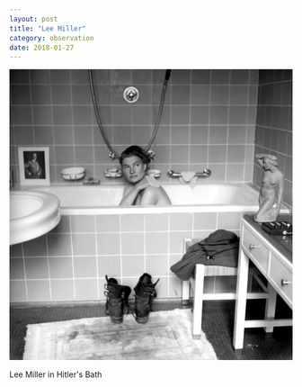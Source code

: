 ```yaml
---
layout: post
title: "Lee Miller"
category: observation
date: 2018-01-27
---
```


<img src="/images/leemiller.jpg" />

<p>Lee Miller in Hitler's Bath</p>

